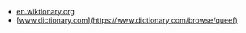* [en.wiktionary.org](https://en.wiktionary.org/wiki/queef)
* [www.dictionary.com](https://www.dictionary.com/browse/queef)
